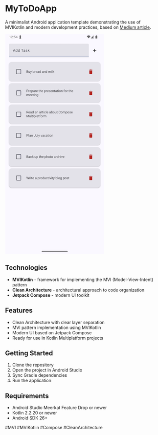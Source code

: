 # MyToDoApp

A minimalist Android application template demonstrating the use of MVIKotlin and modern development practices, based on [Medium article](https://medium.com/@mikhaltchenkov/mvikotlin-in-practice-a-modern-architecture-framework-for-android-and-kmp-ca68e58be94b).

![MyToDoApp](./screenshots/screenshot1.png)

## Technologies

- **MVIKotlin** - framework for implementing the MVI (Model-View-Intent) pattern
- **Clean Architecture** - architectural approach to code organization
- **Jetpack Compose** - modern UI toolkit

## Features

- Clean Architecture with clear layer separation
- MVI pattern implementation using MVIKotlin
- Modern UI based on Jetpack Compose
- Ready for use in Kotlin Multiplatform projects

## Getting Started

1. Clone the repository
2. Open the project in Android Studio
3. Sync Gradle dependencies
4. Run the application

## Requirements

- Android Studio Meerkat Feature Drop or newer
- Kotlin 2.2.20 or newer
- Android SDK 26+ 

#MVI #MVIKotlin #Compose #CleanArchitecture